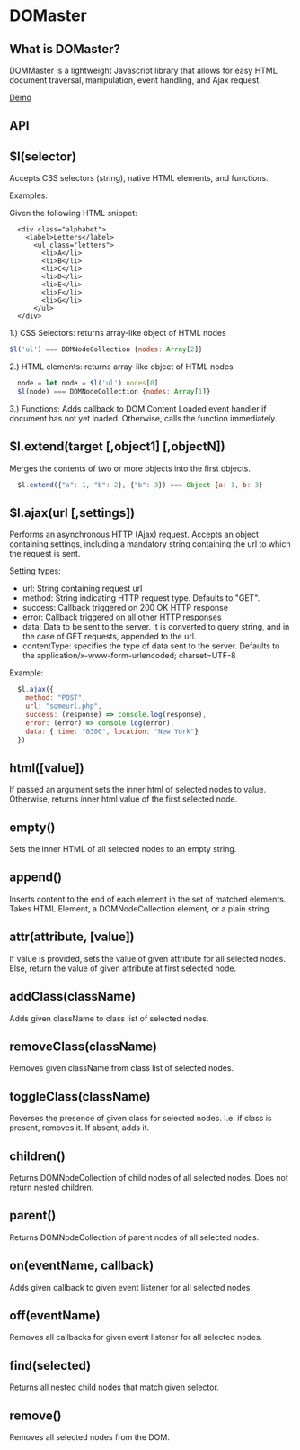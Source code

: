 # DOMaster

## What is DOMaster?

DOMMaster is a lightweight Javascript library that allows for easy HTML document traversal, manipulation, event handling, and Ajax request.

[Demo](https://lceames.github.io/DOMaster)

## API

## $l(selector)
Accepts CSS selectors (string), native HTML elements, and functions.

Examples:

Given the following HTML snippet:

```    
  <div class="alphabet">
    <label>Letters</label>
      <ul class="letters">
        <li>A</li>
        <li>B</li>
        <li>C</li>
        <li>D</li>
        <li>E</li>
        <li>F</li>
        <li>G</li>
      </ul>
  </div>

```
1.) CSS Selectors: returns array-like object of HTML nodes  
```js
$l('ul') === DOMNodeCollection {nodes: Array[2]}
```
2.) HTML elements: returns array-like object of HTML nodes
```js
  node = let node = $l('ul').nodes[0]
  $l(node) === DOMNodeCollection {nodes: Array[1]}
```
3.) Functions: Adds callback to DOM Content Loaded event handler if document has not yet loaded. Otherwise, calls the function immediately.

## $l.extend(target [,object1] [,objectN])

Merges the contents of two or more objects into the first objects.

```js
  $l.extend({"a": 1, "b": 2}, {"b": 3}) === Object {a: 1, b: 3}
```

## $l.ajax(url [,settings])

Performs an asynchronous HTTP (Ajax) request. Accepts an object containing settings, including a mandatory string containing the url to which the request is sent.

Setting types:

* url: String containing request url
* method: String indicating HTTP request type. Defaults to "GET".
* success: Callback triggered on 200 OK HTTP response
* error: Callback triggered on all other HTTP responses
* data: Data to be sent to the server. It is converted to query string, and in the case of GET requests, appended to the url.
* contentType: specifies the type of data sent to the server. Defaults to the application/x-www-form-urlencoded; charset=UTF-8

Example:

```js
  $l.ajax({
    method: "POST",
    url: "someurl.php",
    success: (response) => console.log(response),
    error: (error) => console.log(error),
    data: { time: "0300", location: "New York"}
  })
```

## html([value])
If passed an argument sets the inner html of selected nodes to value. Otherwise, returns inner html value of the first selected node.

## empty()
Sets the inner HTML of all selected nodes to an empty string.

## append()
Inserts content to the end of each element in the set of matched elements. Takes HTML Element, a DOMNodeCollection element, or a plain string.

## attr(attribute, [value])
If value is provided, sets the value of given attribute for all selected nodes. Else, return the value of given attribute at first selected node.

## addClass(className)
Adds given className to class list of selected nodes.

## removeClass(className)
Removes given className from class list of selected nodes.

## toggleClass(className)
Reverses the presence of given class for selected nodes. I.e: if class is present, removes it. If absent, adds it.

## children()
Returns DOMNodeCollection of child nodes of all selected nodes. Does not return nested children.

## parent()
Returns DOMNodeCollection of parent nodes of all selected nodes.

## on(eventName, callback)
Adds given callback to given event listener for all selected nodes.

## off(eventName)
Removes all callbacks for given event listener for all selected nodes.

## find(selected)
Returns all nested child nodes that match given selector.

## remove()
Removes all selected nodes from the DOM.
